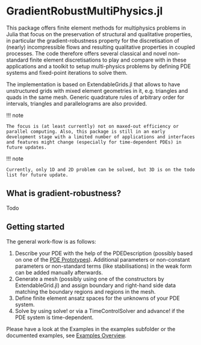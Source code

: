 # GradientRobustMultiPhysics.jl

This package offers finite element methods for multiphysics problems in Julia that focus on the preservation of structural and qualitative properties, in particular the gradient-robustness property for the discretisation of (nearly) incompressible flows and resulting qualitative properties in coupled processes. The code therefore offers several classical and novel non-standard finite element discretisations to play and compare with in these applications and a toolkit to setup multi-physics problems by defining PDE systems and fixed-point iterations to solve them.

The implementation is based on ExtendableGrids.jl that allows to have unstructured grids with mixed element geometries in it, e.g. triangles and quads in the same mesh. Generic quadrature rules of arbitrary order for intervals, triangles and parallelograms are also provided.

!!! note

    The focus is (at least currently) not on maxed-out efficiency or parallel computing. Also, this package is still in an early development stage with a limited number of applications and interfaces and features might change (especially for time-dependent PDEs) in future updates.


!!! note

    Currently, only 1D and 2D problem can be solved, but 3D is on the todo list for future update.


## What is gradient-robustness?

Todo


## Getting started

The general work-flow is as follows:

1. Describe your PDE with the help of the PDEDescription (possibly based on one of the [PDE Prototypes](@ref)). Additional parameters or non-constant parameters or non-standard terms (like stabilisations) in the weak form can be added manually afterwards.
2. Generate a mesh (possibly using one of the constructors by ExtendableGrid.jl) and assign boundary and right-hand side data matching the boundary regions and regions in the mesh.
3. Define finite element ansatz spaces for the unknowns of your PDE system.
4. Solve by using solve! or via a TimeControlSolver and advance! if the PDE system is time-dependent.

Please have a look at the Examples in the examples subfolder or the documented examples, see [Examples Overview](@ref).
